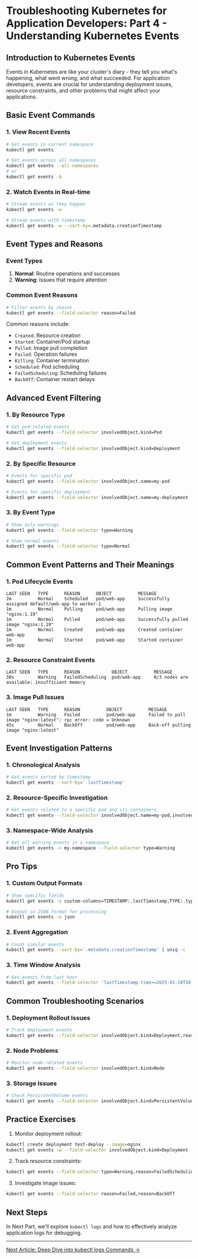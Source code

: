 # Troubleshooting Kubernetes for Application Developers: Part 4 - Understanding Kubernetes Events

## Introduction to Kubernetes Events

Events in Kubernetes are like your cluster's diary - they tell you what's happening, what went wrong, and what succeeded. For application developers, events are crucial for understanding deployment issues, resource constraints, and other problems that might affect your applications.

## Basic Event Commands

### 1. View Recent Events
```bash
# Get events in current namespace
kubectl get events

# Get events across all namespaces
kubectl get events --all-namespaces
# or
kubectl get events -A
```

### 2. Watch Events in Real-time
```bash
# Stream events as they happen
kubectl get events -w

# Stream events with timestamp
kubectl get events -w --sort-by=.metadata.creationTimestamp
```

## Event Types and Reasons

### Event Types
1. **Normal**: Routine operations and successes
2. **Warning**: Issues that require attention

### Common Event Reasons
```bash
# Filter events by reason
kubectl get events --field-selector reason=Failed
```

Common reasons include:
- `Created`: Resource creation
- `Started`: Container/Pod startup
- `Pulled`: Image pull completion
- `Failed`: Operation failures
- `Killing`: Container termination
- `Scheduled`: Pod scheduling
- `FailedScheduling`: Scheduling failures
- `BackOff`: Container restart delays

## Advanced Event Filtering

### 1. By Resource Type
```bash
# Get pod-related events
kubectl get events --field-selector involvedObject.kind=Pod

# Get deployment events
kubectl get events --field-selector involvedObject.kind=Deployment
```

### 2. By Specific Resource
```bash
# Events for specific pod
kubectl get events --field-selector involvedObject.name=my-pod

# Events for specific deployment
kubectl get events --field-selector involvedObject.name=my-deployment
```

### 3. By Event Type
```bash
# Show only warnings
kubectl get events --field-selector type=Warning

# Show normal events
kubectl get events --field-selector type=Normal
```

## Common Event Patterns and Their Meanings

### 1. Pod Lifecycle Events
```
LAST SEEN   TYPE      REASON      OBJECT          MESSAGE
2m          Normal    Scheduled   pod/web-app     Successfully assigned default/web-app to worker-1
1m          Normal    Pulling     pod/web-app     Pulling image "nginx:1.19"
1m          Normal    Pulled      pod/web-app     Successfully pulled image "nginx:1.19"
1m          Normal    Created     pod/web-app     Created container web-app
1m          Normal    Started     pod/web-app     Started container web-app
```

### 2. Resource Constraint Events
```
LAST SEEN   TYPE      REASON            OBJECT          MESSAGE
30s         Warning   FailedScheduling  pod/web-app     0/3 nodes are available: insufficient memory
```

### 3. Image Pull Issues
```
LAST SEEN   TYPE      REASON          OBJECT          MESSAGE
1m          Warning   Failed          pod/web-app     Failed to pull image "nginx:latest": rpc error: code = Unknown
45s         Normal    BackOff         pod/web-app     Back-off pulling image "nginx:latest"
```

## Event Investigation Patterns

### 1. Chronological Analysis
```bash
# Get events sorted by timestamp
kubectl get events --sort-by='.lastTimestamp'
```

### 2. Resource-Specific Investigation
```bash
# Get events related to a specific pod and its containers
kubectl get events --field-selector involvedObject.name=my-pod,involvedObject.kind=Pod
```

### 3. Namespace-Wide Analysis
```bash
# Get all warning events in a namespace
kubectl get events -n my-namespace --field-selector type=Warning
```

## Pro Tips

### 1. Custom Output Formats
```bash
# Show specific fields
kubectl get events -o custom-columns=TIMESTAMP:.lastTimestamp,TYPE:.type,REASON:.reason,MESSAGE:.message

# Output in JSON format for processing
kubectl get events -o json
```

### 2. Event Aggregation
```bash
# Count similar events
kubectl get events --sort-by='.metadata.creationTimestamp' | uniq -c
```

### 3. Time Window Analysis
```bash
# Get events from last hour
kubectl get events --field-selector 'lastTimestamp.time>=2025-01-10T10:00:00Z'
```

## Common Troubleshooting Scenarios

### 1. Deployment Rollout Issues
```bash
# Track deployment events
kubectl get events --field-selector involvedObject.kind=Deployment,reason=FailedCreate
```

### 2. Node Problems
```bash
# Monitor node-related events
kubectl get events --field-selector involvedObject.kind=Node
```

### 3. Storage Issues
```bash
# Check PersistentVolume events
kubectl get events --field-selector involvedObject.kind=PersistentVolume
```

## Practice Exercises

1. Monitor deployment rollout:
```bash
kubectl create deployment test-deploy --image=nginx
kubectl get events -w --field-selector involvedObject.kind=Deployment
```

2. Track resource constraints:
```bash
kubectl get events --field-selector type=Warning,reason=FailedScheduling
```

3. Investigate image issues:
```bash
kubectl get events --field-selector reason=Failed,reason=BackOff
```

## Next Steps

In Next Part, we'll explore `kubectl logs` and how to effectively analyze application logs for debugging.

---

[Next Article: Deep Dive into kubectl logs Commands →](./5_kubectl_logs.md)
